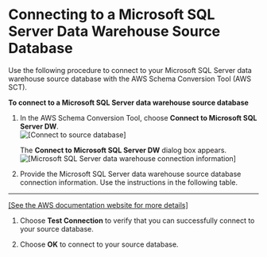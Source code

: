 # Connecting to a Microsoft SQL Server Data Warehouse Source Database<a name="CHAP_SchemaConversionTool.GettingStarted.Source.SQLServerDW"></a>

Use the following procedure to connect to your Microsoft SQL Server data warehouse source database with the AWS Schema Conversion Tool \(AWS SCT\)\. 

**To connect to a Microsoft SQL Server data warehouse source database**

1. In the AWS Schema Conversion Tool, choose **Connect to Microsoft SQL Server DW**\.   
![\[Connect to source database\]](http://docs.aws.amazon.com/SchemaConversionTool/latest/userguide/images/file_connect_to_sqlserver_dw.png)

   The **Connect to Microsoft SQL Server DW** dialog box appears\.  
![\[Microsoft SQL Server data warehouse connection information\]](http://docs.aws.amazon.com/SchemaConversionTool/latest/userguide/images/source-sql-server-dw.png)

1. Provide the Microsoft SQL Server data warehouse source database connection information\. Use the instructions in the following table\.   
****    
[\[See the AWS documentation website for more details\]](http://docs.aws.amazon.com/SchemaConversionTool/latest/userguide/CHAP_SchemaConversionTool.GettingStarted.Source.SQLServerDW.html)

1. Choose **Test Connection** to verify that you can successfully connect to your source database\. 

1. Choose **OK** to connect to your source database\.